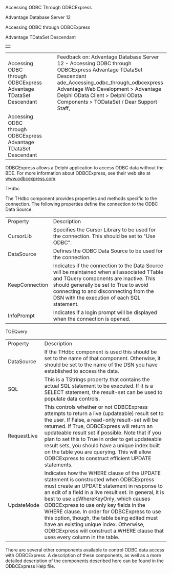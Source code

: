 Accessing ODBC Through ODBCExpress




Advantage Database Server 12  

Accessing ODBC through ODBCExpress

Advantage TDataSet Descendant

|  |
| --- |
|  |

|  |  |  |  |  |
| --- | --- | --- | --- | --- |
| Accessing ODBC through ODBCExpress  Advantage TDataSet Descendant |  |  | Feedback on: Advantage Database Server 12 - Accessing ODBC through ODBCExpress Advantage TDataSet Descendant ade\_Accessing\_odbc\_through\_odbcexpress Advantage Web Development > Advantage Delphi OData Client > Delphi OData Components > TODataSet / Dear Support Staff, |  |
| Accessing ODBC through ODBCExpress  Advantage TDataSet Descendant |  |  |  |  |

ODBCExpress allows a Delphi application to access ODBC data without the BDE. For more information about ODBCExpress, see their web site at www.odbcexpress.com.

THdbc

The THdbc component provides properties and methods specific to the connection. The following properties define the connection to the ODBC Data Source.

|  |  |
| --- | --- |
| Property | Description |
| CursorLib | Specifies the Cursor Library to be used for the connection. This should be set to "Use ODBC". |
| DataSource | Defines the ODBC Data Source to be used for the connection. |
| KeepConnection | Indicates if the connection to the Data Source will be maintained when all associated TTable and TQuery components are inactive. This should generally be set to True to avoid connecting to and disconnecting from the DSN with the execution of each SQL statement. |
| InfoPrompt | Indicates if a login prompt will be displayed when the connection is opened. |

TOEQuery

|  |  |
| --- | --- |
| Property | Description |
| DataSource | If the THdbc component is used this should be set to the name of that component. Otherwise, it should be set to the name of the DSN you have established to access the data. |
| SQL | This is a TStrings property that contains the actual SQL statement to be executed. If it is a SELECT statement, the result-set can be used to populate data controls. |
| RequestLive | This controls whether or not ODBCExpress attempts to return a live (updateable) result set to the user. If False, a read-only result-set will be returned. If True, ODBCExpress will return an updateable result set if possible. Note that if you plan to set this to True in order to get updateable result sets, you should have a unique index built on the table you are querying. This will allow ODBCExpress to construct efficient UPDATE statements. |
| UpdateMode | Indicates how the WHERE clause of the UPDATE statement is constructed when ODBCExpress must create an UPDATE statement in response to an edit of a field in a live result set. In general, it is best to use upWhereKeyOnly, which causes ODBCExpress to use only key fields in the WHERE clause. In order for ODBCExpress to use this option, though, the table being edited must have an existing unique index. Otherwise, ODBCExpress will construct a WHERE clause that uses every column in the table. |

There are several other components available to control ODBC data access with ODBCExpress. A description of these components, as well as a more detailed description of the components described here can be found in the ODBCExpress Help file.